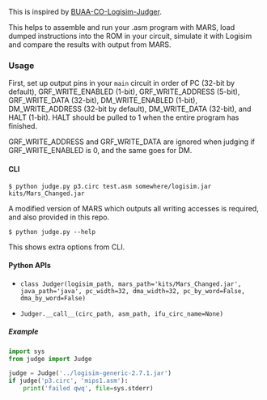 This is inspired by [
BUAA-CO-Logisim-Judger](https://github.com/biopuppet/BUAA-CO-Logisim-Judger).

This helps to assemble and run your .asm program with MARS, load dumped instructions into the ROM in your circuit, simulate it with Logisim and compare the results with output from MARS.

### Usage

First, set up output pins in your `main` circuit in order of PC (32-bit by default), GRF_WRITE_ENABLED (1-bit), GRF_WRITE_ADDRESS (5-bit), GRF_WRITE_DATA (32-bit), DM_WRITE_ENABLED (1-bit), DM_WRITE_ADDRESS (32-bit by default), DM_WRITE_DATA (32-bit), and HALT (1-bit). HALT should be pulled to 1 when the entire program has finished.

GRF_WRITE_ADDRESS and GRF_WRITE_DATA are ignored when judging if GRF_WRITE_ENABLED is 0, and the same goes for DM.

#### CLI

```shell
$ python judge.py p3.circ test.asm somewhere/logisim.jar kits/Mars_Changed.jar
```

A modified version of MARS which outputs all writing accesses is required, and also provided in this repo.

```
$ python judge.py --help
```
This shows extra options from CLI.

#### Python APIs

- `class Judger(logisim_path, mars_path='kits/Mars_Changed.jar', java_path='java', pc_width=32, dma_width=32, pc_by_word=False, dma_by_word=False)`

- `Judger.__call__(circ_path, asm_path, ifu_circ_name=None)`

##### Example

```python
import sys
from judge import Judge

judge = Judge('../logisim-generic-2.7.1.jar')
if judge('p3.circ', 'mips1.asm'):
    print('failed qwq', file=sys.stderr)
```

